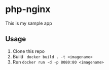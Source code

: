 # php-nginx
This is my sample app 


## Usage
1. Clone this repo
2. Build ``` docker build . -t <imagename>```
3. Run ```docker run -d -p 8080:80 <imagename>```




